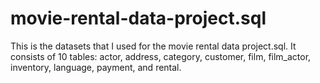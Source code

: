 # movie-rental-data-project.sql
This is the datasets that I used for the movie rental data project.sql. 
It consists of 10 tables: actor, address, category, customer, film, film_actor, inventory, language, payment, and rental.
